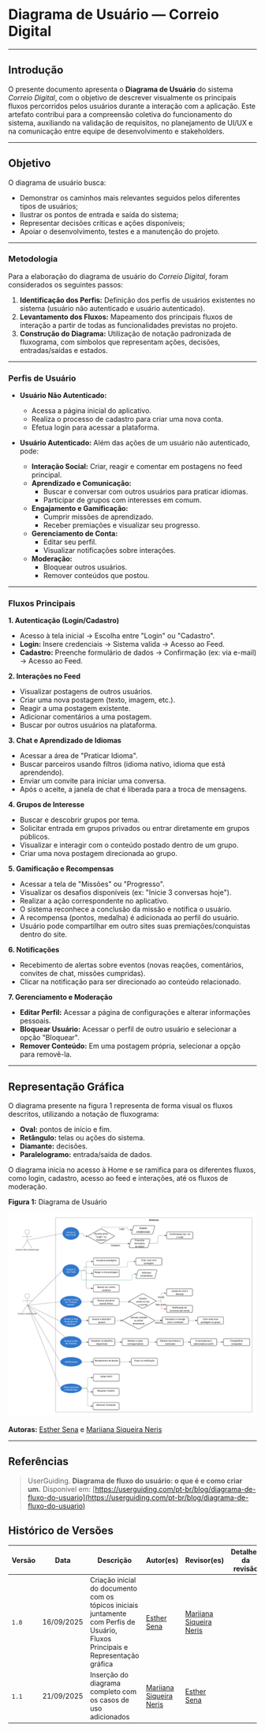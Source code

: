 # Diagrama de Usuário — Correio Digital

---

## Introdução

O presente documento apresenta o **Diagrama de Usuário** do sistema *Correio Digital*, com o objetivo de descrever visualmente os principais fluxos percorridos pelos usuários durante a interação com a aplicação. Este artefato contribui para a compreensão coletiva do funcionamento do sistema, auxiliando na validação de requisitos, no planejamento de UI/UX e na comunicação entre equipe de desenvolvimento e stakeholders.

---

## Objetivo

O diagrama de usuário busca:

* Demonstrar os caminhos mais relevantes seguidos pelos diferentes tipos de usuários;
* Ilustrar os pontos de entrada e saída do sistema;
* Representar decisões críticas e ações disponíveis;
* Apoiar o desenvolvimento, testes e a manutenção do projeto.

---

### **Metodologia**

Para a elaboração do diagrama de usuário do *Correio Digital*, foram considerados os seguintes passos:

1.  **Identificação dos Perfis:** Definição dos perfis de usuários existentes no sistema (usuário não autenticado e usuário autenticado).
2.  **Levantamento dos Fluxos:** Mapeamento dos principais fluxos de interação a partir de todas as funcionalidades previstas no projeto.
3.  **Construção do Diagrama:** Utilização de notação padronizada de fluxograma, com símbolos que representam ações, decisões, entradas/saídas e estados.

---

### **Perfis de Usuário**

* **Usuário Não Autenticado:**
    * Acessa a página inicial do aplicativo.
    * Realiza o processo de cadastro para criar uma nova conta.
    * Efetua login para acessar a plataforma.

* **Usuário Autenticado:** Além das ações de um usuário não autenticado, pode:
    * **Interação Social:** Criar, reagir e comentar em postagens no feed principal.
    * **Aprendizado e Comunicação:**
        * Buscar e conversar com outros usuários para praticar idiomas.
        * Participar de grupos com interesses em comum.
    * **Engajamento e Gamificação:**
        * Cumprir missões de aprendizado.
        * Receber premiações e visualizar seu progresso.
    * **Gerenciamento de Conta:**
        * Editar seu perfil.
        * Visualizar notificações sobre interações.
    * **Moderação:**
        * Bloquear outros usuários.
        * Remover conteúdos que postou.

---

### **Fluxos Principais**

**1. Autenticação (Login/Cadastro)**
* Acesso à tela inicial → Escolha entre "Login" ou "Cadastro".
* **Login:** Insere credenciais → Sistema valida → Acesso ao Feed.
* **Cadastro:** Preenche formulário de dados → Confirmação (ex: via e-mail) → Acesso ao Feed.

**2. Interações no Feed**
* Visualizar postagens de outros usuários.
* Criar uma nova postagem (texto, imagem, etc.).
* Reagir a uma postagem existente.
* Adicionar comentários a uma postagem.
* Buscar por outros usuários na plataforma.

**3. Chat e Aprendizado de Idiomas**
* Acessar a área de "Praticar Idioma".
* Buscar parceiros usando filtros (idioma nativo, idioma que está aprendendo).
* Enviar um convite para iniciar uma conversa.
* Após o aceite, a janela de chat é liberada para a troca de mensagens.

**4. Grupos de Interesse**
* Buscar e descobrir grupos por tema.
* Solicitar entrada em grupos privados ou entrar diretamente em grupos públicos.
* Visualizar e interagir com o conteúdo postado dentro de um grupo.
* Criar uma nova postagem direcionada ao grupo.

**5. Gamificação e Recompensas**
* Acessar a tela de "Missões" ou "Progresso".
* Visualizar os desafios disponíveis (ex: "Inicie 3 conversas hoje").
* Realizar a ação correspondente no aplicativo.
* O sistema reconhece a conclusão da missão e notifica o usuário.
* A recompensa (pontos, medalha) é adicionada ao perfil do usuário.
* Usuário pode compartilhar em outro sites suas premiações/conquistas dentro do site.

**6. Notificações**
* Recebimento de alertas sobre eventos (novas reações, comentários, convites de chat, missões cumpridas).
* Clicar na notificação para ser direcionado ao conteúdo relacionado.

**7. Gerenciamento e Moderação**
* **Editar Perfil:** Acessar a página de configurações e alterar informações pessoais.
* **Bloquear Usuário:** Acessar o perfil de outro usuário e selecionar a opção "Bloquear".
* **Remover Conteúdo:** Em uma postagem própria, selecionar a opção para removê-la.

---

## Representação Gráfica

O diagrama presente na figura 1 representa de forma visual os fluxos descritos, utilizando a notação de fluxograma:

* **Oval:** pontos de início e fim.
* **Retângulo:** telas ou ações do sistema.
* **Diamante:** decisões.
* **Paralelogramo:** entrada/saída de dados.

O diagrama inicia no acesso à Home e se ramifica para os diferentes fluxos, como login, cadastro, acesso ao feed e interações, até os fluxos de moderação.

**Figura 1:** Diagrama de Usuário 

![Diagrama de Usuário](../../assets/DiagramaCasoUso.png)

**Autoras:** [Esther Sena](https://github.com/esmsena) e [Mariiana Siqueira Neris](https://github.com/Maryyscreuza)

---
## Referências


> UserGuiding. **Diagrama de fluxo do usuário: o que é e como criar um.** Disponível em: [https://userguiding.com/pt-br/blog/diagrama-de-fluxo-do-usuario](https://userguiding.com/pt-br/blog/diagrama-de-fluxo-do-usuario)

## Histórico de Versões

| Versão | Data       | Descrição  | Autor(es) | Revisor(es) | Detalhes  da revisão |
|--------|-----------|-----------------------------|-----------|-------------|----------|
| `1.0`  | 16/09/2025 | Criação inicial do documento com os tópicos iniciais juntamente com Perfis de Usuário, Fluxos Principais e Representação gráfica |[Esther Sena](https://github.com/esmsena) | [Mariiana Siqueira Neris](https://github.com/Maryyscreuza) | |
| `1.1`  | 21/09/2025 | Inserção do diagrama completo com os casos de uso adicionados | [Mariiana Siqueira Neris](https://github.com/Maryyscreuza) | [Esther Sena](https://github.com/esmsena) | |
